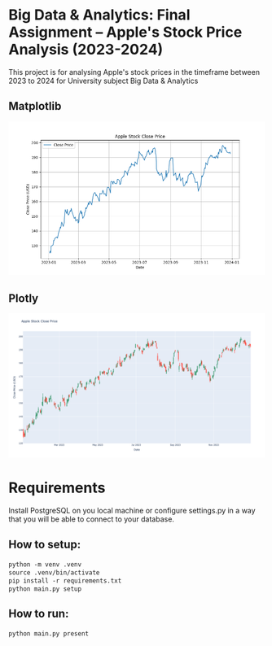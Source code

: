 # Big Data & Analytics: Final Assignment – Apple's Stock Price Analysis (2023-2024)

This project is for analysing Apple's stock prices in the timeframe between 2023 to 2024 for University subject Big Data & Analytics

## Matplotlib

![Compiled matplotlib figure example](./images/figure.png)

## Plotly

![Compiled plotly figure example](./images/candle.png)

# Requirements
Install PostgreSQL on you local machine or configure settings.py in a way that you will be able to connect to your database.

## How to setup:
    python -m venv .venv
    source .venv/bin/activate
    pip install -r requirements.txt
    python main.py setup

## How to run:
    python main.py present

